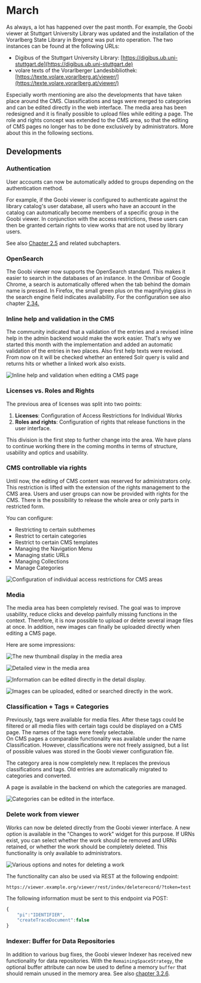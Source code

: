 # March

As always, a lot has happened over the past month. For example, the Goobi viewer at Stuttgart University Library was updated and the installation of the Vorarlberg State Library in Bregenz was put into operation. The two instances can be found at the following URLs: 

* Digibus of the Stuttgart University Library: [https://digibus.ub.uni-stuttgart.de](https://digibus.ub.uni-stuttgart.de) 
* volare texts of the Vorarlberger Landesbibliothek: [https://texte.volare.vorarlberg.at/viewer/](https://texte.volare.vorarlberg.at/viewer/) 

Especially worth mentioning are also the developments that have taken place around the CMS. Classifications and tags were merged to categories and can be edited directly in the web interface. The media area has been redesigned and it is finally possible to upload files while editing a page. The role and rights concept was extended to the CMS area, so that the editing of CMS pages no longer has to be done exclusively by administrators. More about this in the following sections.

## Developments

### Authentication 

User accounts can now be automatically added to groups depending on the authentication method. 

For example, if the Goobi viewer is configured to authenticate against the library catalog's user database, all users who have an account in the catalog can automatically become members of a specific group in the Goobi viewer. In conjunction with the access restrictions, these users can then be granted certain rights to view works that are not used by library users. 

See also [Chapter 2.5](https://docs.intranda.com/goobi-viewer-de/2/2.5) and related subchapters. 

### OpenSearch

The Goobi viewer now supports the OpenSearch standard. This makes it easier to search in the databases of an instance. In the Omnibar of Google Chrome, a search is automatically offered when the tab behind the domain name is pressed. In Firefox, the small green plus on the magnifying glass in the search engine field indicates availability. For the configuration see also chapter [2.34. ](https://docs.intranda.com/goobi-viewer-de/2/2.34)

### Inline help and validation in the CMS

 The community indicated that a validation of the entries and a revised inline help in the admin backend would make the work easier. That's why we started this month with the implementation and added an automatic validation of the entries in two places. Also first help texts were revised. From now on it will be checked whether an entered Solr query is valid and returns hits or whether a linked work also exists.

![Inline help and validation when editing a CMS page](../.gitbook/assets/2019-03-inline-validation-and-help.png)

### Licenses vs. Roles and Rights 

The previous area of licenses was split into two points: 

1. **Licenses**: Configuration of Access Restrictions for Individual Works 
2. **Roles and rights**: Configuration of rights that release functions in the user interface. 

This division is the first step to further change into the area. We have plans to continue working there in the coming months in terms of structure, usability and optics and usability. 

### CMS controllable via rights 

Until now, the editing of CMS content was reserved for administrators only. This restriction is lifted with the extension of the rights management to the CMS area. Users and user groups can now be provided with rights for the CMS. There is the possibility to release the whole area or only parts in restricted form. 

You can configure: 

* Restricting to certain subthemes 
* Restrict to certain categories 
* Restrict to certain CMS templates 
* Managing the Navigation Menu 
* Managing static URLs 
* Managing Collections 
* Manage Categories

![Configuration of individual access restrictions for CMS areas](../.gitbook/assets/2019-02-cms-rights.png)

### Media 

The media area has been completely revised. The goal was to improve usability, reduce clicks and develop painfully missing functions in the context. Therefore, it is now possible to upload or delete several image files at once. In addition, new images can finally be uploaded directly when editing a CMS page. 

Here are some impressions:

![The new thumbnail display in the media area](../.gitbook/assets/2019-03-media-select-werk%20%281%29.png)

![Detailed view in the media area](../.gitbook/assets/2019-03-media-detail.png)

![Information can be edited directly in the detail display.](../.gitbook/assets/2019-03-media-detail-edit.png)

![Images can be uploaded, edited or searched directly in the work.](../.gitbook/assets/2019-03-media-select-werk.png)

### Classification + Tags = Categories 

Previously, tags were available for media files. After these tags could be filtered or all media files with certain tags could be displayed on a CMS page. The names of the tags were freely selectable.   
On CMS pages a comparable functionality was available under the name Classification. However, classifications were not freely assigned, but a list of possible values was stored in the Goobi viewer configuration file. 

The category area is now completely new. It replaces the previous classifications and tags. Old entries are automatically migrated to categories and converted. 

A page is available in the backend on which the categories are managed.

![Categories can be edited in the interface.](../.gitbook/assets/2019-03-categories.png)

### Delete work from viewer 

Works can now be deleted directly from the Goobi viewer interface. A new option is available in the "Changes to work" widget for this purpose. If URNs exist, you can select whether the work should be removed and URNs retained, or whether the work should be completely deleted. This functionality is only available to administrators.

![Various options and notes for deleting a work](../.gitbook/assets/2019-03-delete_record.png)

The functionality can also be used via REST at the following endpoint:

```text
https://viewer.example.org/viewer/rest/index/deleterecord/?token=test
```

The following information must be sent to this endpoint via POST:

```javascript
{
    "pi":"IDENTIFIER",
    "createTraceDocument":false
}
```

### Indexer: Buffer for Data Repositories

In addition to various bug fixes, the Goobi viewer Indexer has received new functionality for data repositories. With the `RemainingSpaceStrategy`, the optional buffer attribute can now be used to define a memory `buffer` that should remain unused in the memory area. See also [chapter 3.2.6](https://docs.intranda.com/goobi-viewer-de/3/3.2#3-2-6-parameter-datarepositories-datarepository).

